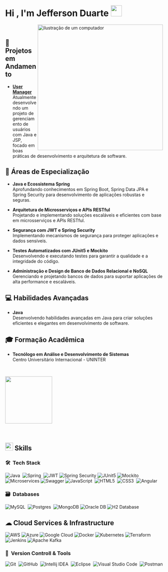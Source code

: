 <picture></picture><h1><b>Hi , I'm Jefferson Duarte </b><img src="https://media.giphy.com/media/hvRJCLFzcasrR4ia7z/giphy.gif" width="35"></h1>

<img src="https://raw.githubusercontent.com/MicaelliMedeiros/micaellimedeiros/master/image/computer-illustration.png" alt="ilustração de um computador" min-width="400px" max-width="400px" width="400px" align="right">

<br>

## 🔭 Projetos em Andamento

- **[User Manager](https://github.com/Jefferson-Duartte/user-manager-with-jsp)**  
  Atualmente desenvolvendo um projeto de gerenciamento de usuários com Java e JSP, focado em boas práticas de desenvolvimento e arquitetura de software.

## 🌱 Áreas de Especialização

- **Java e Ecossistema Spring**  
  Aprofundando conhecimentos em Spring Boot, Spring Data JPA e Spring Security para desenvolvimento de aplicações robustas e seguras.

- **Arquitetura de Microsserviços e APIs RESTful**  
  Projetando e implementando soluções escaláveis e eficientes com base em microsserviços e APIs RESTful.

- **Segurança com JWT e Spring Security**  
  Implementando mecanismos de segurança para proteger aplicações e dados sensíveis.

- **Testes Automatizados com JUnit5 e Mockito**  
  Desenvolvendo e executando testes para garantir a qualidade e a integridade do código.

- **Administração e Design de Banco de Dados Relacional e NoSQL**  
  Gerenciando e projetando bancos de dados para suportar aplicações de alta performance e escaláveis.

## 💻 Habilidades Avançadas

- **Java**  
  Desenvolvendo habilidades avançadas em Java para criar soluções eficientes e elegantes em desenvolvimento de software.

## 🎓 Formação Acadêmica

- **Tecnólogo em Análise e Desenvolvimento de Sistemas**  
  Centro Universitário Internacional - UNINTER


<br>
<p align="left">
  <a padding="150px 20px" href="https://github.com/Jefferson-Duartte">
    <img  height="150em" src="https://github-readme-stats-eight-theta.vercel.app/api/top-langs/?username=Jefferson-Duartte&layout=compact&langs_count=8&theme=algolia"/>
  </a>
</p>

<br>

## <img src="https://media2.giphy.com/media/QssGEmpkyEOhBCb7e1/giphy.gif?cid=ecf05e47a0n3gi1bfqntqmob8g9aid1oyj2wr3ds3mg700bl&rid=giphy.gif" width ="25"><b> Skills</b>

<p align="center">

### 🛠 &nbsp;Tech Stack

![Java](https://img.shields.io/badge/java-%23ED8B00.svg?style=for-the-badge&logo=java&logoColor=white)&nbsp;
![Spring](https://img.shields.io/badge/spring-%236DB33F.svg?style=for-the-badge&logo=spring&logoColor=white)&nbsp;
![JWT](https://img.shields.io/badge/JWT-black.svg?style=for-the-badge&logo=JSON%20web%20tokens)
![Spring Security](https://img.shields.io/badge/Spring%20Security-%236DB33F.svg?style=for-the-badge&logo=spring-security&logoColor=white)
![JUnit5](https://img.shields.io/badge/JUnit5-25A162.svg?style=for-the-badge&logo=junit5&logoColor=white)
![Mockito](https://img.shields.io/badge/Mockito-1A476F.svg?style=for-the-badge&logo=Mockito&logoColor=white)
![Microservices](https://img.shields.io/badge/Microservices-%230071C5.svg?style=for-the-badge&logo=apache-kafka&logoColor=white)
![Swagger](https://img.shields.io/badge/Swagger-%234AAB5A.svg?style=for-the-badge&logo=swagger&logoColor=white)
![JavaScript](https://img.shields.io/badge/javascript-%23323330.svg?style=for-the-badge&logo=javascript&logoColor=%23F7DF1E)&nbsp;
![HTML5](https://img.shields.io/badge/html5-%23E34F26.svg?style=for-the-badge&logo=html5&logoColor=white)&nbsp;
![CSS3](https://img.shields.io/badge/css3-%231572B6.svg?style=for-the-badge&logo=css3&logoColor=white)&nbsp;
![Angular](https://img.shields.io/badge/Angular-%23DD0031.svg?style=for-the-badge&logo=angular&logoColor=white)


### 🗃 &nbsp;Databases

![MySQL](https://img.shields.io/badge/mysql-%234479A1?style=for-the-badge&logo=mysql&logoColor=white&color=%234479A1)&nbsp;
![Postgres](https://img.shields.io/badge/postgres-%23316192.svg?style=for-the-badge&logo=postgresql&logoColor=white)&nbsp;
![MongoDB](https://img.shields.io/badge/MongoDB-%2347A248.svg?style=for-the-badge&logo=mongodb&logoColor=white)
![Oracle DB](https://img.shields.io/badge/Oracle-%23FF0000.svg?style=for-the-badge&logo=oracle&logoColor=white)
![H2 Database](https://img.shields.io/badge/H2-%23F5A300.svg?style=for-the-badge&logo=h2&logoColor=white)


## ☁ Cloud Services & Infrastructure

  ![AWS](https://img.shields.io/badge/AWS-%23FF9900.svg?style=for-the-badge&logo=amazonaws&logoColor=white)
  ![Azure](https://img.shields.io/badge/Azure-%230078D4.svg?style=for-the-badge&logo=microsoftazure&logoColor=white)
  ![Google Cloud](https://img.shields.io/badge/Google%20Cloud-%234285F4.svg?style=for-the-badge&logo=google-cloud&logoColor=white)
  ![Docker](https://img.shields.io/badge/docker-%230db7ed.svg?style=for-the-badge&logo=docker&logoColor=white)
  ![Kubernetes](https://img.shields.io/badge/kubernetes-%23326ce5.svg?style=for-the-badge&logo=kubernetes&logoColor=white)
  ![Terraform](https://img.shields.io/badge/Terraform-%237B42BC.svg?style=for-the-badge&logo=terraform&logoColor=white)
  ![Jenkins](https://img.shields.io/badge/Jenkins-%232C6B7C.svg?style=for-the-badge&logo=jenkins&logoColor=white)
  ![Apache Kafka](https://img.shields.io/badge/Apache%20Kafka-%23000000.svg?style=for-the-badge&logo=apache-kafka&logoColor=white)


### 🧰 &nbsp;Version Controll & Tools

![Git](https://img.shields.io/badge/git-%23F05033.svg?style=for-the-badge&logo=git&logoColor=white)&nbsp;
![GitHub](https://img.shields.io/badge/github-%23121011.svg?style=for-the-badge&logo=github&logoColor=white)&nbsp;
![Intellij IDEA](https://img.shields.io/badge/intellij%20idea-black?style=for-the-badge&logo=intellijidea&logoColor=white&color=%23000000)&nbsp;
![Eclipse](https://img.shields.io/badge/Eclipse-FE7A16.svg?style=for-the-badge&logo=Eclipse&logoColor=white)&nbsp;
![Visual Studio Code](https://img.shields.io/badge/Visual%20Studio%20Code-0078d7.svg?style=for-the-badge&logo=visual-studio-code&logoColor=white)&nbsp;
![Postman](https://img.shields.io/badge/Postman-FF6C37?style=for-the-badge&logo=postman&logoColor=white)&nbsp;


